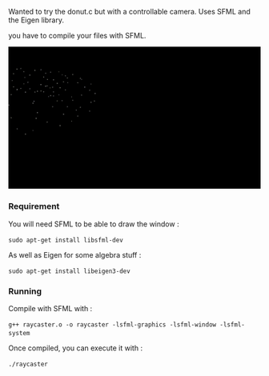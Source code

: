Wanted to try the donut.c but with a controllable camera.
Uses SFML and the Eigen library.

you have to compile your files with SFML.

![til](donut_demo.gif)

### Requirement

You will need SFML to be able to draw the window :

```sudo apt-get install libsfml-dev```

As well as Eigen for some algebra stuff :

```sudo apt-get install libeigen3-dev```

### Running

Compile with SFML with :

```g++ raycaster.o -o raycaster -lsfml-graphics -lsfml-window -lsfml-system```

Once compiled, you can execute it with :

```./raycaster```
